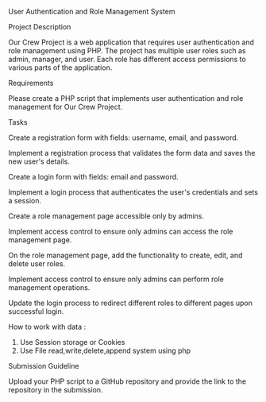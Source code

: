 User Authentication and Role Management System





Project Description

Our Crew Project is a web application that requires user authentication and role management using PHP. The project has multiple user roles such as admin, manager, and user. Each role has different access permissions to various parts of the application. 



Requirements

Please create a PHP script that implements user authentication and role management for Our Crew Project. 



Tasks


Create a registration form with fields: username, email, and password.

Implement a registration process that validates the form data and saves the new user's details.

Create a login form with fields: email and password.

Implement a login process that authenticates the user's credentials and sets a session.

Create a role management page accessible only by admins.

Implement access control to ensure only admins can access the role management page.

On the role management page, add the functionality to create, edit, and delete user roles.

Implement access control to ensure only admins can perform role management operations.

Update the login process to redirect different roles to different pages upon successful login.



How to work with data : 
1. Use  Session storage or Cookies 
2. Use File read,write,delete,append system using php


Submission Guideline

Upload your PHP script to a GitHub repository and provide the link to the repository in the submission.

